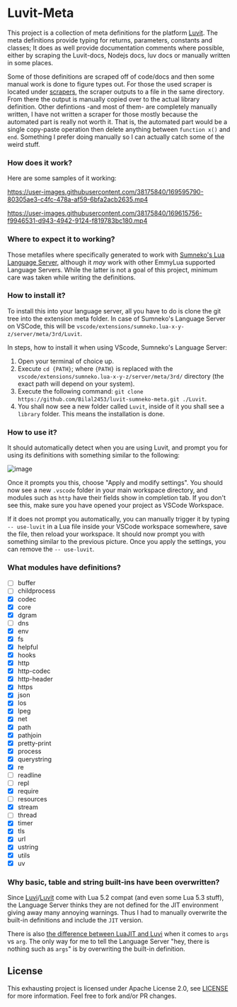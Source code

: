 # Luvit-Meta

This project is a collection of meta definitions for the platform [Luvit](https://github.com/Luvit/Luvit). The meta definitions provide typing for returns, parameters, constants and classes; It does as well provide documentation comments where possible, either by scraping the Luvit-docs, Nodejs docs, luv docs or manually written in some places.

Some of those definitions are scraped off of code/docs and then some manual work is done to figure types out. For those the used scraper is located under [scrapers](/scrapers), the scraper outputs to a file in the same directory. From there the output is manually copied over to the actual library definition.
Other defintions -and most of them- are completely manually written, I have not written a scraper for those mostly because the automated part is really not worth it. That is, the automated part would be a single copy-paste operation then delete anything between `function x()` and `end`. Something I prefer doing manually so I can actually catch some of the weird stuff.

### How does it work?

Here are some samples of it working:

https://user-images.githubusercontent.com/38175840/169595790-80305ae3-c4fc-478a-af59-6bfa2acb2635.mp4


https://user-images.githubusercontent.com/38175840/169615756-f9946531-d943-4942-9124-f819783bc180.mp4


### Where to expect it to working?

Those metafiles where specifically generated to work with [Sumneko's Lua Language Server](https://github.com/sumneko/lua-language-server/), although it *may* work with other EmmyLua supported Language Servers. While the latter is not a goal of this project, minimum care was taken while writing the definitions.

### How to install it?

To install this into your language server, all you have to do is clone the git tree into the extension meta folder. In case of Sumneko's Language Server on VSCode, this will be `vscode/extensions/sumneko.lua-x-y-z/server/meta/3rd/Luvit`.

In steps, how to install it when using VScode, Sumneko's Language Server:

1. Open your terminal of choice up.
2. Execute `cd {PATH}`; where `{PATH}` is replaced with the `vscode/extensions/sumneko.lua-x-y-z/server/meta/3rd/` directory (the exact path will depend on your system).
3. Execute the following command: `git clone https://github.com/Bilal2453/luvit-sumneko-meta.git ./Luvit`.
4. You shall now see a new folder called `Luvit`, inside of it you shall see a `library` folder. This means the installation is done.

### How to use it?

It should automatically detect when you are using Luvit, and prompt you for using its definitions with something similar to the following:

![image](https://user-images.githubusercontent.com/38175840/169589684-c5770fc0-7026-4d13-b957-f776966b676d.png)

Once it prompts you this, choose "Apply and modify settings". You should now see a new `.vscode` folder in your main workspace directory, and modules such as `http` have their fields show in completion tab. If you don't see this, make sure you have opened your project as VSCode Workspace.

If it does not prompt you automatically, you can manually trigger it by typing `-- use-luvit` in a Lua file inside your VSCode workspace somewhere, save the file, then reload your workspace. It should now prompt you with something similar to the previous picture. Once you apply the settings, you can remove the `-- use-luvit`.

### What modules have definitions?

- [ ] buffer
- [ ] childprocess
- [x] codec
- [x] core
- [x] dgram
- [ ] dns
- [x] env
- [x] fs
- [x] helpful
- [x] hooks
- [x] http
- [x] http-codec
- [x] http-header
- [x] https
- [x] json
- [x] los
- [x] lpeg
- [x] net
- [x] path
- [x] pathjoin
- [x] pretty-print
- [x] process
- [x] querystring
- [x] re
- [ ] readline
- [ ] repl
- [x] require
- [ ] resources
- [x] stream
- [ ] thread
- [x] timer
- [x] tls
- [x] url
- [x] ustring
- [x] utils
- [x] uv

### Why basic, table and string built-ins have been overwritten?

Since [Luvi](https://github.com/Luvit/Luvi)/[Luvit](https://github.com/Luvit/Luvit) come with Lua 5.2 compat (and even some Lua 5.3 stuff), the Language Server thinks they are not defined for the JIT environment giving away many annoying warnings. Thus I had to manually overwrite the built-in definitions and include the `JIT` version.

There is also [the difference between LuaJIT and Luvi](https://github.com/Luvit/Luvi#integration-with-cs-main-function) when it comes to `args` vs `arg`. The only way for me to tell the Language Server "hey, there is nothing such as `args`" is by overwriting the built-in definition.

## License

This exhausting project is licensed under Apache License 2.0, see [LICENSE](/LICENSE) for more information. Feel free to fork and/or PR changes.
